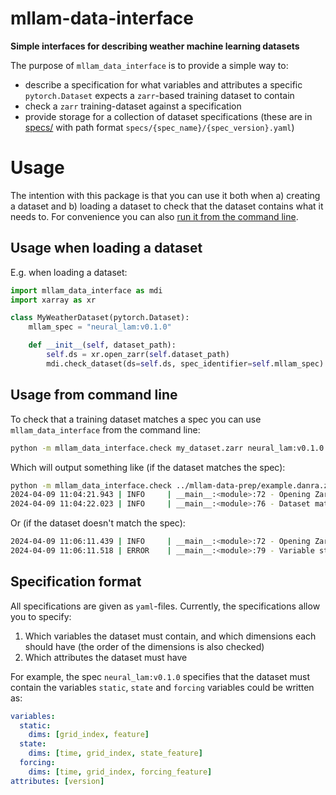 # mllam-data-interface

**Simple interfaces for describing weather machine learning datasets**

The purpose of `mllam_data_interface` is to provide a simple way to:

- describe a specification for what variables and attributes a specific
  `pytorch.Dataset` expects a `zarr`-based training dataset to contain
- check a `zarr` training-dataset against a specification
- provide storage for a collection of dataset specifications (these are in
  [specs/](src/mllam_data_interface/specs/) with path format
  `specs/{spec_name}/{spec_version}.yaml`)

# Usage

The intention with this package is that you can use it both when a) creating a
dataset and b) loading a dataset to check that the dataset contains what it
needs to. For convenience you can also [run it from the command line](#usage-from-command-line).

## Usage when loading a dataset

E.g. when loading a dataset:

```python
import mllam_data_interface as mdi
import xarray as xr

class MyWeatherDataset(pytorch.Dataset):
    mllam_spec = "neural_lam:v0.1.0"

    def __init__(self, dataset_path):
        self.ds = xr.open_zarr(self.dataset_path)
        mdi.check_dataset(ds=self.ds, spec_identifier=self.mllam_spec)
```

## Usage from command line

To check that a training dataset matches a spec you can use
`mllam_data_interface` from the command line:

```bash
python -m mllam_data_interface.check my_dataset.zarr neural_lam:v0.1.0
```

Which will output something like (if the dataset matches the spec):

```bash
python -m mllam_data_interface.check ../mllam-data-prep/example.danra.zarr neural_lam:v0.1.0
2024-04-09 11:04:21.943 | INFO     | __main__:<module>:72 - Opening Zarr file at example.danra.zarr
2024-04-09 11:04:22.023 | INFO     | __main__:<module>:76 - Dataset matches the spec!
```

Or (if the dataset doesn't match the spec):

```bash
2024-04-09 11:06:11.439 | INFO     | __main__:<module>:72 - Opening Zarr file at example.danra.incomplete.zarr
2024-04-09 11:06:11.518 | ERROR    | __main__:<module>:79 - Variable static is missing from the dataset.
```

## Specification format

All specifications are given as `yaml`-files. Currently, the specifications allow you to specify:

1. Which variables the dataset must contain, and which dimensions each should have (the order of the dimensions is also checked)
2. Which attributes the dataset must have

For example, the spec `neural_lam:v0.1.0` specifies that the dataset must contain the variables `static`, `state` and `forcing` variables could be written as:

```yaml
variables:
  static:
    dims: [grid_index, feature]
  state:
    dims: [time, grid_index, state_feature]
  forcing:
    dims: [time, grid_index, forcing_feature]
attributes: [version]
```
